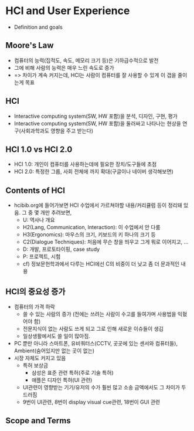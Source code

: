 # HCI and User Experience
 - Definition and goals

## Moore's Law
 - 컴퓨터의 능력(집적도, 속도, 메모리 크기 등)은 기하급수적으로 발전
 - 그에 비해 사람의 능력은 매우 느린 속도로 증가
 - => 차이가 계속 커지는데, HCI는 사람이 컴퓨터를 잘 사용할 수 있게 이 갭을 줄이는게 목표
 
## HCI
 - Interactive computing system(SW, HW 포함)을 분석, 디자인, 구현, 평가
 - Interactive computing system(SW, HW 포함)을 둘러싸고 나타나는 현상을 연구(사회과학과도 영향을 주고 받는다)
 
## HCI 1.0 vs HCI 2.0
 - HCI 1.0: 개인이 컴퓨터를 사용하는데에 필요한 장치/도구들에 초점
 - HCI 2.0: 특정한 그룹, 사회 전체에 까지 확대(구글이나 네이버 생각해보면)
 
## Contents of HCI
 - hcibib.org에 들어가보면 HCI 수업에서 가르쳐야할 내용/커리큘럼 등이 정리돼 있음. 그 중 몇 개만 추려보면,
   - U: 역사나 개요
   - H2(Lang, Communication, Interaction): 이 수업에서 안 다룸
   - H3(Ergonomics): 마우스의 크기, 키보드의 키 하나의 크기 등
   - C2(Dialogue Techniques): 처음에 무슨 창을 띄우고 그게 뭐로 이어지고, ...
   - D: 개발, 프로토타이핑, case study
   - P: 프로젝트, 시험
   - cf) 정보문헌학과에서 다루는 HCI에선 C의 비중이 더 낮고 좀 더 문과적인 내용

## HCI의 중요성 증가
 - 컴퓨터의 가격 하락
   - 쓸 수 있는 사람의 증가 (전에는 쓰려는 사람이 수고를 들여가며 사용법을 익혔어야 함)
   - 전문지식이 없는 사람도 쓰게 되고 그로 인해 새로운 이슈들이 생김
   - 일상생활에서도 쓸 일이 많아짐.
 - PC 뿐만 아니라 스마트폰, 유비쿼터스(CCTV, 곳곳에 있는 센서와 컴퓨터들), Ambient(숨어있지만 없는 곳이 없는)
 - 시장 자체도 커지고 있음
   - 특허 보상금
     - 삼성은 표준 관련 특허(주로 기술 특허)
     - 애플은 디자인 특허(UI 관련)
   - UI관련이 영향받는 기기/유저의 수가 훨씬 많고 소송 금액에서도 그 차이가 두드러짐
   - 9번이 UI관련, 8번이 display visual cue관련, 18번이 GUI 관련
   
## Scope and Terms
